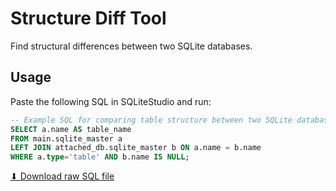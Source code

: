 # Structure Diff Tool

Find structural differences between two SQLite databases.

## Usage

Paste the following SQL in SQLiteStudio and run:

```sql
-- Example SQL for comparing table structure between two SQLite databases
SELECT a.name AS table_name
FROM main.sqlite_master a
LEFT JOIN attached_db.sqlite_master b ON a.name = b.name
WHERE a.type='table' AND b.name IS NULL;
```

[⬇ Download raw SQL file](structure_diff.sql)
